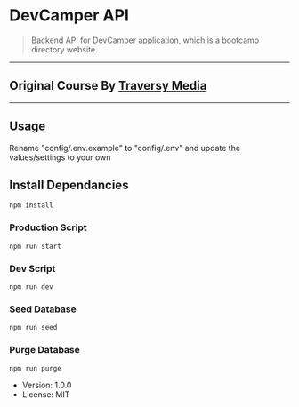 # DevCamper API

> Backend API for DevCamper application, which is a bootcamp directory website.

___
## Original Course By [Traversy Media](https://www.traversymedia.com/)
---

## Usage

Rename "config/.env.example" to "config/.env" and update the values/settings to your own

## Install Dependancies
```
npm install
```

### Production Script
```
npm run start
```

### Dev Script
```
npm run dev
```

### Seed Database
```
npm run seed
```

### Purge Database
```
npm run purge
```

- Version: 1.0.0
- License: MIT